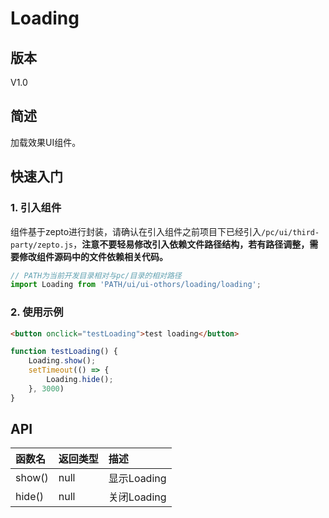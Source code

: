 # Loading

## 版本
V1.0

## 简述

加载效果UI组件。

## 快速入门

### 1. 引入组件

组件基于zepto进行封装，请确认在引入组件之前项目下已经引入`/pc/ui/third-party/zepto.js`，**注意不要轻易修改引入依赖文件路径结构，若有路径调整，需要修改组件源码中的文件依赖相关代码。**

```javascript
// PATH为当前开发目录相对与pc/目录的相对路径
import Loading from 'PATH/ui/ui-othors/loading/loading';
```

### 2. 使用示例

```html
<button onclick="testLoading">test loading</button>
```

```javascript
function testLoading() {
    Loading.show();
    setTimeout(() => {
        Loading.hide();
    }, 3000)
}
```

## API

| 函数名 | 返回类型 | 描述 |
| :--- | :--- | :--- |
| show()| null | 显示Loading |
| hide() | null | 关闭Loading |
